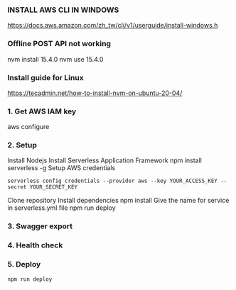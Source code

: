 
### INSTALL AWS CLI IN WINDOWS
https://docs.aws.amazon.com/zh_tw/cli/v1/userguide/install-windows.h

### Offline POST API not working
nvm install 15.4.0
nvm use 15.4.0
### Install guide for Linux
https://tecadmin.net/how-to-install-nvm-on-ubuntu-20-04/

### 1. Get AWS IAM key
aws configure
### 2. Setup
Install Nodejs
Install Serverless Application Framework
npm install serverless -g
Setup AWS credentials
```
serverless config credentials --provider aws --key YOUR_ACCESS_KEY --secret YOUR_SECRET_KEY
```
Clone repository
Install dependencies
npm install
Give the name for service in serverless.yml file
npm run deploy

### 3. Swagger export
### 4. Health check
### 5. Deploy
```
npm run deploy
```
